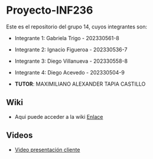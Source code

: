 # Proyecto-INF236
Este es el repositorio del grupo 14, cuyos integrantes son:

* Integrante 1: Gabriela Trigo - 202330561-8
* Integrante 2: Ignacio Figueroa - 202330536-7
* Integrante 3: Diego Villanueva - 202330558-8
* Integrante 4: Diego Acevedo - 202330504-9

* **TUTOR**: MAXIMILIANO ALEXANDER TAPIA CASTILLO

## Wiki
* Aqui puede acceder a la wiki [Enlace](https://gitlab.com/Diego_Villanueva/grupo14-2025-proyinf/-/wikis/home)

## Videos
* [Video presentación cliente](https://aula.usm.cl/mod/resource/view.php?id=6322574)